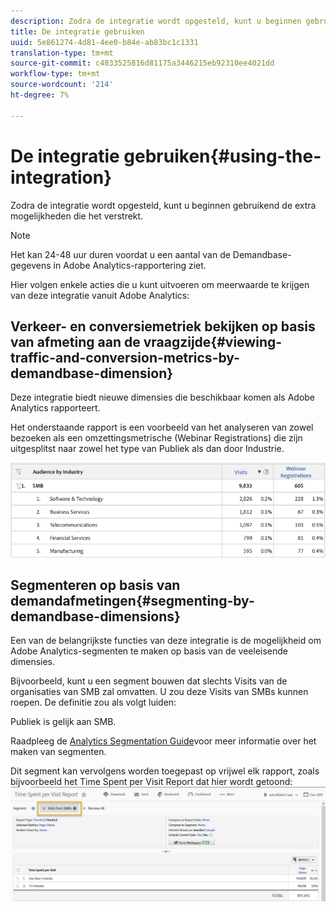 ```yaml
---
description: Zodra de integratie wordt opgesteld, kunt u beginnen gebruikend de extra mogelijkheden die het verstrekt.
title: De integratie gebruiken
uuid: 5e861274-4d81-4ee0-b84e-ab83bc1c1331
translation-type: tm+mt
source-git-commit: c4833525816d81175a3446215eb92310ee4021dd
workflow-type: tm+mt
source-wordcount: '214'
ht-degree: 7%

---
```



# De integratie gebruiken{#using-the-integration}

Zodra de integratie wordt opgesteld, kunt u beginnen gebruikend de extra mogelijkheden die het verstrekt.

>[!NOTE]
>
>Het kan 24-48 uur duren voordat u een aantal van de Demandbase-gegevens in Adobe Analytics-rapportering ziet.

Hier volgen enkele acties die u kunt uitvoeren om meerwaarde te krijgen van deze integratie vanuit Adobe Analytics:

## Verkeer- en conversiemetriek bekijken op basis van afmeting aan de vraagzijde{#viewing-traffic-and-conversion-metrics-by-demandbase-dimension}

Deze integratie biedt nieuwe dimensies die beschikbaar komen als Adobe Analytics rapporteert.

Het onderstaande rapport is een voorbeeld van het analyseren van zowel bezoeken als een omzettingsmetrische (Webinar Registrations) die zijn uitgesplitst naar zowel het type van Publiek als dan door Industrie.

![](assets/metrics_db_dimensions.png)

## Segmenteren op basis van demandafmetingen{#segmenting-by-demandbase-dimensions}

Een van de belangrijkste functies van deze integratie is de mogelijkheid om Adobe Analytics-segmenten te maken op basis van de veeleisende dimensies.

Bijvoorbeeld, kunt u een segment bouwen dat slechts Visits van de organisaties van SMB zal omvatten. U zou deze Visits van SMBs kunnen roepen. De definitie zou als volgt luiden:

Publiek is gelijk aan SMB.

Raadpleeg de [Analytics Segmentation Guide](https://docs.adobe.com/content/help/en/analytics/components/segmentation/seg-home.html)voor meer informatie over het maken van segmenten.

Dit segment kan vervolgens worden toegepast op vrijwel elk rapport, zoals bijvoorbeeld het Time Spent per Visit Report dat hier wordt getoond: ![](assets/segment_applied_report.png)
